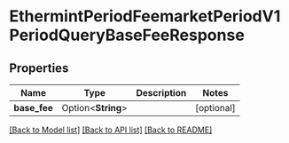 # EthermintPeriodFeemarketPeriodV1PeriodQueryBaseFeeResponse

## Properties

Name | Type | Description | Notes
------------ | ------------- | ------------- | -------------
**base_fee** | Option<**String**> |  | [optional]

[[Back to Model list]](../README.md#documentation-for-models) [[Back to API list]](../README.md#documentation-for-api-endpoints) [[Back to README]](../README.md)


